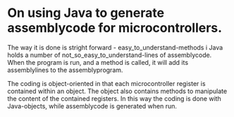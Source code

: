 # On using Java to generate assemblycode for microcontrollers.

The way it is done is stright forward - easy_to_understand-methods i Java holds a number of not_so_easy_to_understand-lines of assemblycode. When the program is run, and a method is called, it will add its assemblylines to the assemblyprogram. 

The coding is object-oriented in that each microcontroller register is contained within an object. The object also contains methods to manipulate the content of the contained registers. In this way the coding is done with Java-objects, while assemblycode is generated when run.
